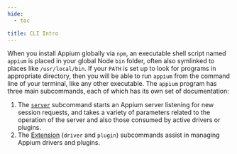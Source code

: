 ```yaml
---
hide:
  - toc

title: CLI Intro
---
```


When you install Appium globally via `npm`, an executable shell script named `appium` is placed in
your global Node `bin` folder, often also symlinked to places like `/usr/local/bin`. If your `PATH`
is set up to look for programs in appropriate directory, then you will be able to run `appium` from
the command line of your terminal, like any other executable. The `appium` program has three main
subcommands, each of which has its own set of documentation:

1. The [`server`](./args.md) subcommand starts an Appium server listening for new session requests,
   and takes a variety of parameters related to the operation of the server and also those consumed
   by active drivers or plugins.
2. The [Extension](./extensions) (`driver` and `plugin`) subcommands assist in managing Appium
   drivers and plugins.
